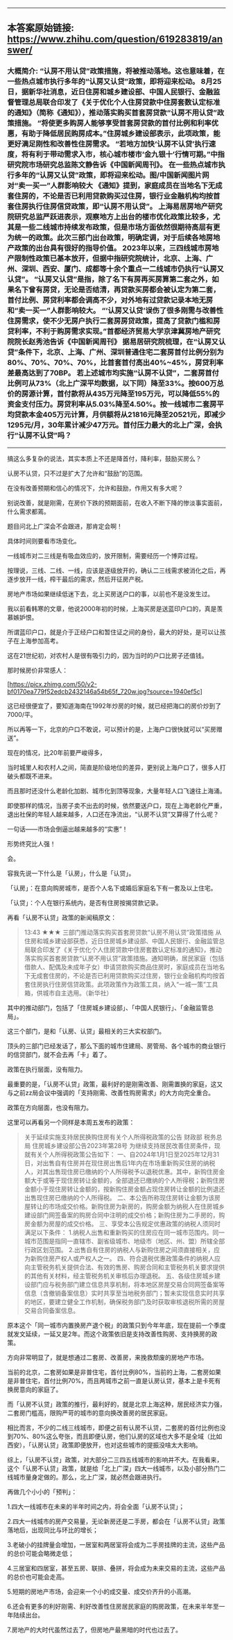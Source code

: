 ----------------------------------------
## 本答案原始链接: https://www.zhihu.com/question/619283819/answer/
### 大概简介: “认房不用认贷”政策措施，将被推动落地。这也意味着，在一些热点城市执行多年的“认房又认贷”政策，即将迎来松动。 8月25日，据新华社消息，近日住房和城乡建设部、中国人民银行、金融监督管理总局联合印发了《关于优化个人住房贷款中住房套数认定标准的通知》（简称《通知》），推动落实购买首套房贷款“认房不用认贷”政策措施。 “将使更多购房人能够享受首套房贷款的首付比例和利率优惠，有助于降低居民购房成本。”住房城乡建设部表示，此项政策，能更好满足刚性和改善性住房需求。 “若地方加快‘认房不认贷’执行速度，将有利于带动需求入市，核心城市楼市‘金九银十’行情可期。”中指研究院市场研究总监陈文静告诉《中国新闻周刊》。 在一些热点城市执行多年的“认房又认贷”政策，即将迎来松动。图/中国新闻图片网 对“卖一买一”人群影响较大 《通知》提到，家庭成员在当地名下无成套住房的，不论是否已利用贷款购买过住房，银行业金融机构均按首套住房执行住房信贷政策，即“认房不用认贷”。 上海易居房地产研究院研究总监严跃进表示，观察地方上出台的楼市优化政策比较多，尤其是一些二线城市持续发布政策，但是市场方面依然很期待高层有更为统一的政策。此次三部门出台政策，明确定调，对于后续各地房地产政策的出台具有很好的指导价值。 2023年以来，三四线城市房地产限制性政策已基本放开，但据中指研究院统计，北京、上海、广州、深圳、西安、厦门、成都等十余个重点一二线城市仍执行“认房又认贷”。 “认房又认贷”是指，除了名下有房再买房算第二套之外，如果名下曾有房贷，无论是否结清，再贷款买房都会被认定为第二套，首付比例、房贷利率都会调高不少，对外地有过贷款记录本地无房和“卖一买一”人群影响较大。 “‘认房又认贷’误伤了很多刚需与改善性住房需求，使不少无房户执行二套房房贷政策，提高了贷款门槛和房贷利率，不利于购房需求实现。”首都经济贸易大学京津冀房地产研究院院长赵秀池告诉《中国新闻周刊》 据易居研究院梳理，在“认房又认贷”条件下，北京、上海、广州、深圳普通住宅二套房首付比例分别为80%、70%、70%、70%，比首套首付高出40%~45%，房贷利率差最高达到了70BP。 若上述城市均实施“认房不认贷”，二套房首付比例可从73%（北上广深平均数据，以下同）降至33%。按600万总价的房源计算，首付款将从435万元降至195万元，可以降低55%的资金支付压力。房贷利率从5.03%降至4.50%。按一线城市二套房平均贷款本金405万元计算，月供额将从21816元降至20521元，即减少1295元/月，30年累计减少47万元。首付压力最大的北上广深，会执行“认房不认贷”吗？
----------------------------------------
搞这么多复杂的说法，其实本质上不还是降首付，降利率，鼓励买房么？

认房不认贷，只不过是扩大了允许和“鼓励”的范围。

在没有改善预期和信心的情况下，允许和鼓励，作用又有多大呢？

别说改善，就是刚需，在房价下跌的预期面前，在收入不断下降的惨淡事实面前，什么需求都蔫。

题目问北上广深会不会跟进，那肯定会啊！

具体时间则要看市场变化。

一线城市对二三线是有吸血效应的，放开限制，需要经历一个博弈过程。

按理说，三线、二线、一线，应该是逐级放开的，确认二三线需求被消化之后，再逐步放开一线，榨干最后的需求，然后开征房产税。

房地产市场如果继续低迷下去，北上买房送户口的事，以前也不是没发生过。

我以前看韩寒的文章，他说2000年初的时候，上海买房是送蓝印户口的，真是羡慕嫉妒恨。

所谓蓝印户口，就是介于正经户口和暂住证之间的身份，最大的好处，是可以让孩子在上海参加高考。

这在21世纪初，对农村人是很有吸引力的，因为当时的户口比房子还值钱。

那时候房价非常感人：

[https://picx.zhimg.com/50/v2-bf0170ea779f52edcb2432146a54b65f_720w.jpg?source=1940ef5c]

这已经很便宜了，要知道海南在1992年炒房的时候，就已经把海口的房价炒到了7000/平。

所以再等一下，北京的户口不敢说，可以预计的是，上海户口很快就可以“买房赠送”。

现在的情况，比20年前要严峻得多，

当时城里人和农村人之间，简直是阶级地位的差异，更别说上海户口了，很多人打破头都既不进来。

而且那时还没什么老龄化加剧、城市化到顶等现象，大量年轻人口飞速往上海涌。

即使那样的情况，当房子卖不出去的时候，依然要送户口，现在上海老龄化严重，退出社保的年轻人越来越多，人口还在净流出，“认房不认贷”又算得了什么呢？

一句话——市场会倒逼出越来越多的“实惠”！

形势终究比人强！

会。

容我先说一下什么是「认房」，什么是「认贷」。

「认房」：在意向购房城市，是否个人名下或婚后家庭名下有一套及以上住宅。

「认贷」：个人在银行系统内，是否有住房按揭贷款记录。

再看「认房不认贷」政策的新闻稿原文：

> 13:43 ★★★ 三部门推动落实购买首套房贷款“认房不用认贷”政策措施 从住房和城乡建设部获悉，近日住房城乡建设部、中国人民银行、金融监管总局联合印发了《关于优化个人住房贷款中住房套数认定标准的通知》，推动落实购买首套房贷款“认房不用认贷”政策措施。通知明确，居民家庭（包括借款人、配偶及未成年子女）申请贷款购买商品住房时，家庭成员在当地名下无成套住房的，不论是否已利用贷款购买过住房，银行业金融机构均按首套住房执行住房信贷政策。此项政策作为政策工具，纳入“一城一策”工具箱，供城市自主选用。（新华社）

其中的推动部门，包括了「住房城乡建设部」、「中国人民银行」、「金融监管总局」。

这三个部门，是和「认房、认贷」最相关的三大实权部门。

顶头的三部门已经发话了，那么下面的城市住建局、房管局、各个城市的商业银行的信贷部门，就不会去再「卡」着了。

政策在执行层面，没有阻力。

最重要的是，「认房不认贷」政策，最利好的是刚需改善、刚需置换的家庭，这又与之前zz局会议中强调的「支持刚需、改善性购房需求」的大方向完全重合。

政策在方向层面，也没有阻力。

这里可以再看另一个同样是本周五发布的政策：

> 关于延续实施支持居民换购住房有关个人所得税政策的公告
> 财政部 税务总局 住房城乡建设部公告2023年第28号
> 为继续支持居民改善住房条件，现就有关个人所得税政策公告如下：
> 一、自2024年1月1日至2025年12月31日，对出售自有住房并在现住房出售后1年内在市场重新购买住房的纳税人，对其出售现住房已缴纳的个人所得税予以退税优惠。其中，新购住房金额大于或等于现住房转让金额的，全部退还已缴纳的个人所得税；新购住房金额小于现住房转让金额的，按新购住房金额占现住房转让金额的比例退还出售现住房已缴纳的个人所得税。
> 二、本公告所称现住房转让金额为该房屋转让的市场成交价格。新购住房为新房的，购房金额为纳税人在住房城乡建设部门网签备案的购房合同中注明的成交价格；新购住房为二手房的，购房金额为房屋的成交价格。
> 三、享受本公告规定优惠政策的纳税人须同时满足以下条件：
> 1.纳税人出售和重新购买的住房应在同一城市范围内。同一城市范围是指同一直辖市、副省级城市、地级市（地区、州、盟）所辖全部行政区划范围。
> 2.出售自有住房的纳税人与新购住房之间须直接相关，应为新购住房产权人或产权人之一。
> 四、符合退税优惠政策条件的纳税人应向主管税务机关提供合法、有效的售房、购房合同和主管税务机关要求提供的其他有关材料，经主管税务机关审核后办理退税。
> 五、各级住房城乡建设部门应与税务部门建立信息共享机制，将本地区房屋交易合同网签备案等信息（含撤销备案信息）实时共享至当地税务部门；暂未实现信息实时共享的地区，要建立健全工作机制，确保税务部门及时获取审核退税所需的房屋交易合同备案信息。

原本这个「同一城市内置换房产退个税」的政策只到今年年底，现在提前一个季度就发文延续，一延又是2年。而这个政策依旧是支持改善性购房、支持换房的政策。

方向非常明显了，就是想通过二套房、改善房，来挽救颓废的房地产市场。

当前的北京，二套房如果是非普住宅，首付比例80%，当前的上海，二套房如果是非普住宅，首付比例70%，而且两城市之前一直是认房认贷，基本上是卡死有换房意向的家庭了。

而「认房不认贷」政策的推行，最利好的，就是北京上海这种，居民经济实力强，二套房门槛高，限购严苛的城市的意向换改善房的居民家庭。

相比而言，不少的二线三线城市，即便之前有认房不认贷，二套房的首付比例也没到70%、80%这么夸张，而且即便认房，他们认房的区域也大多不是全域（比如西安），「认房认贷」政策即便放开，也对这些城市的提振没啥太大影响。

综上，「认房不认贷」政策，对大部分二三四五线城市的影响并不大。在我看来，这个「认房不认贷」政策，就是给「北上广深」四大一线城市，以及小部分热门二线城市量身定做的。那么，北上广深，就必然会跟进执行。

再做几个小小的「预判」：

1.四大一线城市在未来的半年时间之内，将会全面「认房不认贷」；

2.四大一线城市的房产交易量，无论新房还是二手房，都会在「认房不认贷」政策落地后，出现同比与环比的增长；

3.老破小的挂牌量会增加，一居室和两居室将会成为二手房挂牌的主流，这些产品的总价可能会略微走低；

4.三居室和四居室，甚至五房、联排、叠拼，将会成为未来交易的主流，这些产品的总价也可能会走高。

5.短期的房地产市场，会迎来一个小的成交量、成交价齐升的小高潮。

6.还会有更多的利好刚需、利好改善性住房居民家庭的购房政策，在未来半年至一年陆续出台。

7.房地产的大时代虽然过去了，但房地产最黑暗的时代也过去了。